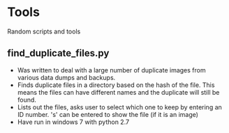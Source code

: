 # Tools
Random scripts and tools 

## find_duplicate_files.py
* Was written to deal with a large number of duplicate images from various data dumps and backups. 
* Finds duplicate files in a directory based on the hash of the file. This means the files can have different names and the duplicate will still be found. 
* Lists out the files, asks user to select which one to keep by entering an ID number. 's' can be entered to show the file (if it is an image)
* Have run in windows 7 with python 2.7
